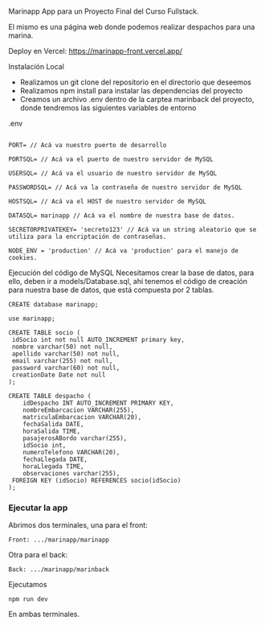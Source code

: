 ###
Marinapp
App para un Proyecto Final del Curso Fullstack.

El mismo es una página web donde podemos realizar despachos para una marina.

Deploy en Vercel:
https://marinapp-front.vercel.app/


Instalación Local
- Realizamos un git clone del repositorio en el directorio que deseemos
- Realizamos npm install para instalar las dependencias del proyecto
- Creamos un archivo .env dentro de la carptea marinback del proyecto, donde tendremos las siguientes variables de entorno

.env

```

PORT= // Acá va nuestro puerto de desarrollo

PORTSQL= // Acá va el puerto de nuestro servidor de MySQL

USERSQL= // Acá va el usuario de nuestro servidor de MySQL

PASSWORDSQL= // Acá va la contraseña de nuestro servidor de MySQL

HOSTSQL= // Acá va el HOST de nuestro servidor de MySQL

DATASQL= marinapp // Acá va el nombre de nuestra base de datos.

SECRETORPRIVATEKEY= 'secreto123' // Acá va un string aleatorio que se utiliza para la encriptación de contraseñas.  

NODE_ENV = 'production' // Acá va 'production' para el manejo de cookies.
```
Ejecución del código de MySQL
Necesitamos crear la base de datos, para ello, deben ir a models/Database.sql, ahí tenemos el código de creación para nuestra base de datos, que está compuesta por 2 tablas.

```
CREATE database marinapp; 

use marinapp;

CREATE TABLE socio (
 idSocio int not null AUTO_INCREMENT primary key,
 nombre varchar(50) not null,
 apellido varchar(50) not null,
 email varchar(255) not null,
 password varchar(60) not null,
 creationDate Date not null
);

CREATE TABLE despacho (
    idDespacho INT AUTO_INCREMENT PRIMARY KEY,
    nombreEmbarcacion VARCHAR(255),
    matriculaEmbarcacion VARCHAR(20),
    fechaSalida DATE,
    horaSalida TIME,
    pasajerosABordo varchar(255),
    idSocio int,
    numeroTelefono VARCHAR(20),
    fechaLlegada DATE,
    horaLlegada TIME,
    observaciones varchar(255),
 FOREIGN KEY (idSocio) REFERENCES socio(idSocio)
);
```

### Ejecutar la app
Abrimos dos terminales, una para el front:
```
Front: .../marinapp/marinapp
```
Otra para el back:
```
Back: .../marinapp/marinback
```
Ejecutamos
```
npm run dev
```
En ambas terminales.

